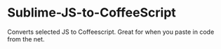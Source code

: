 Sublime-JS-to-CoffeeScript
==========================

Converts selected JS to Coffeescript. Great for when you paste in code from the net.
